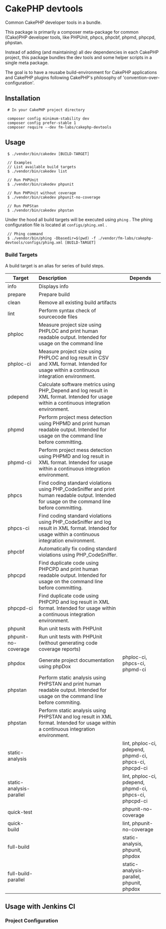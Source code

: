 # CakePHP devtools

Common CakePHP developer tools in a bundle.

This package is primarily a composer meta-package for common (Cake)PHP developer tools, like
PHPUnit, phpcs, phpcbf, phpmd, phpcpd, phpstan.

Instead of adding (and maintaining) all dev dependencies in each CakePHP project,
this package bundles the dev tools and some helper scripts in a single meta package.

The goal is to have a reusabe build-environment for CakePHP applications and CakePHP plugins following CakePHP's philosophy of
 'convention-over-configuration'.

## Installation

```
 # In your CakePHP project directory

 composer config minimum-stability dev
 composer config prefer-stable 1
 composer require --dev fm-labs/cakephp-devtools
```

## Usage

```
 $ ./vendor/bin/cakedev [BUILD-TARGET]
 
 // Examples
 // List available build targets
 $ ./vendor/bin/cakedev list

 // Run PHPUnit
 $ ./vendor/bin/cakedev phpunit

 // Run PHPUnit without coverage
 $ ./vendor/bin/cakedev phpunit-no-coverage
 
 // Run PHPStan
 $ ./vendor/bin/cakedev phpstan
``` 

Under the hood all build targets will be executed using `phing` .
The phing configuration file is located at `configs/phing.xml` .

```
 // Phing command
 $ ./vendor/bin/phing -Dbasedir=$(pwd) -f ./vendor/fm-labs/cakephp-devtools/configs/phing.xml [BUILD-TARGET]
```

### Build Targets

A build target is an alias for series of build steps.


| Target    | Description    | Depends    |
| --- | :--- | --- |
| info | Displays info |
| prepare | Prepare build |
| clean | Remove all existing build artifacts |
| lint | Perform syntax check of sourcecode files | |
| phploc | Measure project size using PHPLOC and print human readable output. Intended for usage on the command line | |
| phploc-ci | Measure project size using PHPLOC and log result in CSV and XML format. Intended for usage within a continuous integration environment. | |
| pdepend | Calculate software metrics using PHP_Depend and log result in XML format. Intended for usage within a continuous integration environment. | |
| phpmd | Perform project mess detection using PHPMD and print human readable output. Intended for usage on the command line before committing. | |
| phpmd-ci | Perform project mess detection using PHPMD and log result in XML format. Intended for usage within a continuous integration environment. | |
| phpcs | Find coding standard violations using PHP_CodeSniffer and print human readable output. Intended for usage on the command line before committing. | |
| phpcs-ci | Find coding standard violations using PHP_CodeSniffer and log result in XML format. Intended for usage within a continuous integration environment. | |
| phpcbf | Automatically fix coding standard violations using PHP_CodeSniffer. | |
| phpcpd | Find duplicate code using PHPCPD and print human readable output. Intended for usage on the command line before committing. | |
| phpcpd-ci | Find duplicate code using PHPCPD and log result in XML format. Intended for usage within a continuous integration environment. | |
| phpunit | Run unit tests with PHPUnit | |
| phpunit-no-coverage | Run unit tests with PHPUnit (without generating code coverage reports) | |
| phpdox | Generate project documentation using phpDox | phploc-ci, phpcs-ci, phpmd-ci |
| phpstan | Perform static analysis using PHPSTAN and print human readable output. Intended for usage on the command line before commiting. | |
| phpstan | Perform static analysis using PHPSTAN and log result in XML format. Intended for usage within a continuous integration environment. | |
| static-analysis | | lint, phploc-ci, pdepend, phpmd-ci, phpcs-ci, phpcpd-ci |
| static-analysis-parallel | | lint, phploc-ci, pdepend, phpmd-ci, phpcs-ci, phpcpd-ci |
| quick-test | | phpunit-no-coverage | 
| quick-build | | lint, phpunit-no-coverage |
| full-build | | static-analysis, phpunit, phpdox |
| full-build-parallel | | static-analysis-parallel, phpunit, phpdox |


## Usage with Jenkins CI

### Project Configuration

